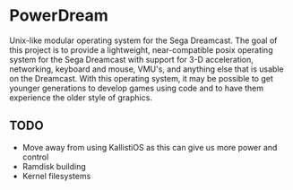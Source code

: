 # PowerDream

Unix-like modular operating system for the Sega Dreamcast. The goal of this project is to provide a lightweight, near-compatible posix operating system for the Sega Dreamcast with support for 3-D acceleration, networking, keyboard and mouse, VMU's, and anything else that is usable on the Dreamcast. With this operating system, it may be possible to get younger generations to develop games using code and to have them experience the older style of graphics.

## TODO
* Move away from using KallistiOS as this can give us more power and control
* Ramdisk building
* Kernel filesystems
